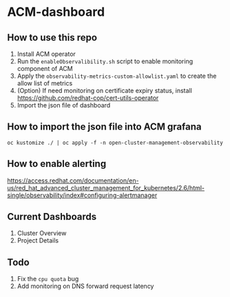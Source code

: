 # ACM-dashboard

## How to use this repo
1. Install ACM operator
2. Run the `enableObservalibility.sh` script to enable monitoring component of ACM
3. Apply the `observability-metrics-custom-allowlist.yaml` to create the allow list of metrics
4. (Option) If need monitoring on certificate expiry status, install https://github.com/redhat-cop/cert-utils-operator
5. Import the json file of dashboard

## How to import the json file into ACM grafana
`oc kustomize ./ | oc apply -f -n open-cluster-management-observability`

## How to enable alerting 
https://access.redhat.com/documentation/en-us/red_hat_advanced_cluster_management_for_kubernetes/2.6/html-single/observability/index#configuring-alertmanager

## Current Dashboards
1. Cluster Overview
2. Project Details

## Todo
1. Fix the `cpu quota` bug
2. Add monitoring on DNS forward request latency
